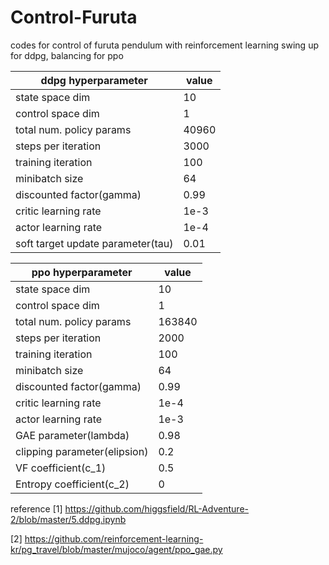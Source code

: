 # Control-Furuta
codes for control of furuta pendulum with reinforcement learning
swing up for ddpg, balancing for ppo

ddpg hyperparameter | value  
------------ | ------------  
state space dim | 10  
control space dim | 1  
total num. policy params | 40960  
steps per iteration | 3000  
training iteration | 100
minibatch size | 64
discounted factor(gamma) | 0.99
critic learning rate | 1e-3
actor learning rate | 1e-4
soft target update parameter(tau) | 0.01



ppo hyperparameter | value  
------------ | ------------  
state space dim | 10  
control space dim | 1  
total num. policy params | 163840  
steps per iteration | 2000  
training iteration | 100
minibatch size | 64
discounted factor(gamma) | 0.99
critic learning rate | 1e-4
actor learning rate | 1e-3
GAE parameter(lambda) | 0.98
clipping parameter(elipsion) | 0.2
VF coefficient(c_1) | 0.5
Entropy coefficient(c_2) | 0


reference
[1] https://github.com/higgsfield/RL-Adventure-2/blob/master/5.ddpg.ipynb

[2] https://github.com/reinforcement-learning-kr/pg_travel/blob/master/mujoco/agent/ppo_gae.py
